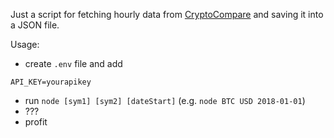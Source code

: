 Just a script for fetching hourly data from [CryptoCompare](https://www.cryptocompare.com/) and saving it into a JSON file.

Usage:

- create `.env` file and add

```
API_KEY=yourapikey
```

- run `node [sym1] [sym2] [dateStart]` (e.g. `node BTC USD 2018-01-01`)
- ???
- profit
